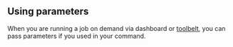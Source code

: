 

## Using parameters

When you are running a job on demand via dashboard or [toolbelt](/toolbelt/toolbelt-job-management), you can pass parameters if you used in your command.

